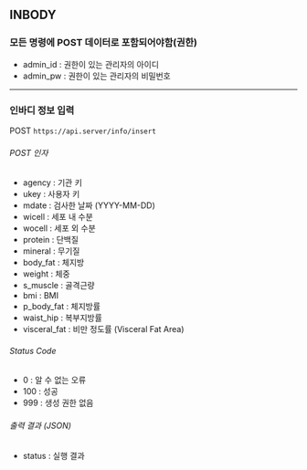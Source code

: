 ## INBODY

### 모든 명령에 POST 데이터로 포함되어야함(권한)
* admin_id : 권한이 있는 관리자의 아이디
* admin_pw : 권한이 있는 관리자의 비밀번호

------

### 인바디 정보 입력
POST ` https://api.server/info/insert `

###### POST 인자
* agency : 기관 키
* ukey : 사용자 키
* mdate : 검사한 날짜 (YYYY-MM-DD)
* wicell : 세포 내 수분
* wocell : 세포 외 수분
* protein : 단백질
* mineral : 무기질
* body_fat : 체지방
* weight : 체중
* s_muscle : 골격근량
* bmi : BMI
* p_body_fat : 체지방률
* waist_hip : 복부지방률
* visceral_fat : 비만 정도률 (Visceral Fat Area)

###### Status Code
* 0 : 알 수 없는 오류
* 100 : 성공
* 999 : 생성 권한 없음

###### 출력 결과 (JSON)
* status : 실행 결과
